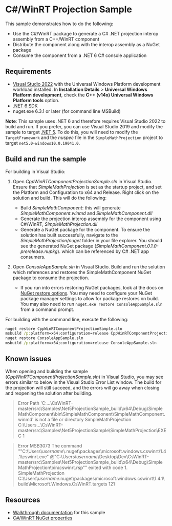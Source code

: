 # C#/WinRT Projection Sample

This sample demonstrates how to do the following:

- Use the C#/WinRT package to generate a C# .NET projection interop assembly from a C++/WinRT component
- Distribute the component along with the interop assembly as a NuGet package
- Consume the component from a .NET 6 C# console application

## Requirements

* [Visual Studio 2022](https://visualstudio.microsoft.com/downloads/) with the Universal Windows Platform development workload installed. In **Installation Details** > **Universal Windows Platform development**, check the **C++ (v14x) Universal Windows Platform tools** option.
* [.NET 6 SDK](https://dotnet.microsoft.com/download/dotnet/6.0)
* nuget.exe 6.3.1 or later (for command line MSBuild)

**Note**: This sample uses .NET 6 and therefore requires Visual Studio 2022 to build and run. If you prefer, you can use Visual Studio 2019 and modify the sample to target [.NET 5](https://dotnet.microsoft.com/download/dotnet/5.0). To do this, you will need to modify the `TargetFramework` and the *nuspec* file in the `SimpleMathProjection` project to target `net5.0-windows10.0.19041.0`.

## Build and run the sample

For building in Visual Studio:

1. Open *CppWinRTComponentProjectionSample.sln* in Visual Studio. Ensure that *SimpleMathProjection* is set as the startup project, and set the Platform and Configuration to x64 and Release. Right click on the solution and build. This will do the following:
    - Build *SimpleMathComponent*: this will generate *SimpleMathComponent.winmd* and *SimpleMathComponent.dll*
    - Generate the projection interop assembly for the component using C#/WinRT, *SimpleMathProjection.dll*
    - Generate a NuGet package for the component. To ensure the solution has built successfully, navigate to the *SimpleMathProjection/nuget* folder in your file explorer. You should see the generated NuGet package (*SimpleMathComponent.0.1.0-prerelease.nupkg*). which can be referenced by C# .NET app consumers.

2. Open *ConsoleAppSample.sln* in Visual Studio. Build and run the solution which references and restores the SimpleMathComponent NuGet package to consume the projection.

    - If you run into errors restoring NuGet packages, look at the docs on [NuGet restore options](https://docs.microsoft.com/nuget/consume-packages/package-restore). You may need to  configure your NuGet package manager settings to allow for package restores on build. You may also need to run `nuget.exe restore ConsoleAppSample.sln` from a command prompt.

For building with the command line, execute the following:

```cmd
nuget restore CppWinRTComponentProjectionSample.sln
msbuild /p:platform=x64;configuration=release CppWinRTComponentProjectionSample.sln
nuget restore ConsoleAppSample.sln
msbuild /p:platform=x64;configuration=release ConsoleAppSample.sln
```

## Known issues

When opening and building the sample (*CppWinRTComponentProjectionSample.sln*) in Visual Studio, you may see errors similar to below in the Visual Studio Error List window. The build for the projection will still succeed, and the errors will go away when closing and reopening the solution after building.

> Error Path 'C:\...\CsWinRT-master\src\Samples\Net5ProjectionSample\_build\x64\Debug\SimpleMathComponent\bin\SimpleMathComponent\SimpleMathComponent.winmd' is not a file or directory	SimpleMathProjection	C:\Users\...\CsWinRT-master\src\Samples\Net5ProjectionSample\SimpleMathProjection\EXEC	1

> Error	MSB3073	The command ""C:\Users\\*username*\\.nuget\packages\microsoft.windows.cswinrt\1.4.1\cswinrt.exe" @"C:\Users\\*username*\Desktop\Dev\CsWinRT-master\src\Samples\Net5ProjectionSample\_build\x64\Debug\SimpleMathProjection\bin\cswinrt.rsp"" exited with code 1.	SimpleMathProjection	C:\Users\\*username*\.nuget\packages\microsoft.windows.cswinrt\1.4.1\build\Microsoft.Windows.CsWinRT.targets	121

## Resources

- [Walkthrough documentation](https://docs.microsoft.com/windows/uwp/csharp-winrt/net-projection-from-cppwinrt-component) for this sample
- [C#/WinRT NuGet properties](../../../nuget/README.md)
